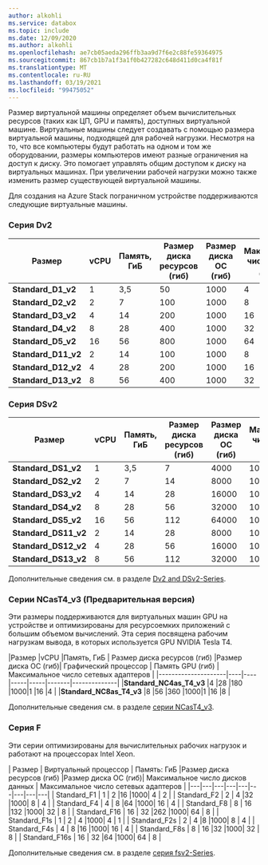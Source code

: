 ```yaml
---
author: alkohli
ms.service: databox
ms.topic: include
ms.date: 12/09/2020
ms.author: alkohli
ms.openlocfilehash: ae7cb05aeda296ffb3aa9d7f6e2c88fe59364975
ms.sourcegitcommit: 867cb1b7a1f3a1f0b427282c648d411d0ca4f81f
ms.translationtype: MT
ms.contentlocale: ru-RU
ms.lasthandoff: 03/19/2021
ms.locfileid: "99475052"
---
```

Размер виртуальной машины определяет объем вычислительных ресурсов (таких как ЦП, GPU и память), доступных виртуальной машине. Виртуальные машины следует создавать с помощью размера виртуальной машины, подходящей для рабочей нагрузки. Несмотря на то, что все компьютеры будут работать на одном и том же оборудовании, размеры компьютеров имеют разные ограничения на доступ к диску. Это помогает управлять общим доступом к диску на виртуальных машинах. При увеличении рабочей нагрузки можно также изменить размер существующей виртуальной машины.

Для создания на Azure Stack пограничном устройстве поддерживаются следующие виртуальные машины.

### <a name="dv2-series"></a>Серия Dv2
|Размер     |vCPU     |Память, ГиБ | Размер диска ресурсов (гиб)  | Размер диска ОС (гиб) | Максимальное число дисков данных | Максимальное число сетевых адаптеров |
|-------------------|----|----|-----|----|------|------------|
|**Standard_D1_v2** |1   |3,5 |50   |1000| 4    |2 |
|**Standard_D2_v2** |2   |7   |100  |1000| 8    |4 |
|**Standard_D3_v2** |4   |14  |200  |1000| 16  |4 |
|**Standard_D4_v2** |8   |28  |400  |1000| 32  |8 |
|**Standard_D5_v2** |16  |56  |800  |1000| 64  |8 |
|**Standard_D11_v2** |2   |14  |100  |1000| 8     |2 |
|**Standard_D12_v2** |4   |28  |200  |1000| 16   |4 |
|**Standard_D13_v2** |8   |56  |400  |1000| 32  |8 |

### <a name="dsv2-series"></a>Серия DSv2
|Размер     |vCPU     |Память, ГиБ |  Размер диска ресурсов (гиб)  | Размер диска ОС (гиб) | Максимальное число дисков данных| Максимальное число сетевых адаптеров |
|--------------------|----|----|----|-----|------|-------------|
|**Standard_DS1_v2** |1   |3,5 |7  |4000  |1000 |4  |2 |
|**Standard_DS2_v2** |2   |7   |14 |8000  |1000 |8  |4 |
|**Standard_DS3_v2** |4   |14  |28 |16000 |1000 |16 |4 |
|**Standard_DS4_v2** |8   |28  |56 |32000 |1000 |32 |8 |
|**Standard_DS5_v2** |16  |56  |112|64000 |1000 |64 |8 |
|**Standard_DS11_v2**|2   |14  |28 |8000  |1000 |4  |2 |
|**Standard_DS12_v2**|4   |28  |56 |16000 |1000 |8  |4 |
|**Standard_DS13_v2**|8   |56  |112|32000 |1000 |16 |8 |


Дополнительные сведения см. в разделе [Dv2 and DSv2-Series](../articles/virtual-machines/dv2-dsv2-series.md#dv2-series).

### <a name="ncast4_v3-series-preview"></a>Серии NCasT4_v3 (Предварительная версия)

Эти размеры поддерживаются для виртуальных машин GPU на устройстве и оптимизированы для ресурсоемких приложений с большим объемом вычислений. Эта серия посвящена рабочим нагрузкам вывода, в которых используется GPU NVIDIA Tesla T4. 

|Размер     |vCPU     |Память, ГиБ | Размер диска ресурсов (гиб)  |Размер диска ОС (гиб)| Графический процессор | Память GPU (гиб) | Максимальное число сетевых адаптеров |
|---------------------|----|----|-----|-----|-------|--------------|
|**Standard_NC4as_T4_v3** |4   |28  |180   |1000|1 |16   |4 |
|**Standard_NC8as_T4_v3** |8   |56  |360   |1000|1 |16  |8 |

Дополнительные сведения см. в разделе [серии NCasT4_v3](../articles/virtual-machines/nct4-v3-series.md).

### <a name="f-series"></a>Серия F

Эти серии оптимизированы для вычислительных рабочих нагрузок и работают на процессорах Intel Xeon. 

| Размер | Виртуальный процессор | Память: ГиБ |Размер диска ресурсов (гиб) |Размер диска ОС (гиб)|  Максимальное число дисков данных | Максимальное число сетевых адаптеров |
|---|---|---|---|---|---|---|---|---|
| Standard_F1  | 1  | 2   |16      |1000| 4  |  2 |
| Standard_F2 | 2  | 4 |32      |1000| 8  |  4 |
| Standard_F4  | 4  | 8 |64   |1000| 16 |  4 |
| Standard_F8 | 8 | 16  |132    |1000| 32 |  8 |
| Standard_F16 | 16 | 32  |262   |1000| 64 |  8 |
| Standard_F1s | 1 | 2  | 4  |1000| 4 | 1 |
| Standard_F2s | 2 | 4 |8   |1000| 8 | 4 |
| Standard_F4s | 4 | 8 |16 |1000| 16 |  4 |
| Standard_F8s | 8 | 16 |32 |1000| 32 |  8 |
| Standard_F16s | 16 | 32 |64 |1000| 64 |  8 |

Дополнительные сведения см. в разделе [серия fsv2-Series](../articles/virtual-machines/fsv2-series.md).

